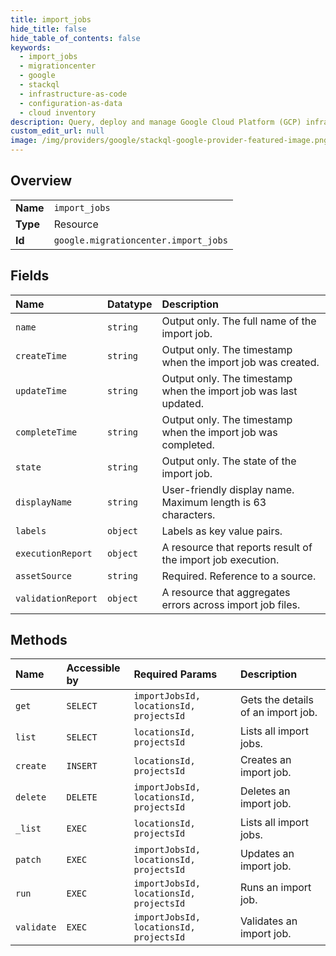 ```yaml
---
title: import_jobs
hide_title: false
hide_table_of_contents: false
keywords:
  - import_jobs
  - migrationcenter
  - google    
  - stackql
  - infrastructure-as-code
  - configuration-as-data
  - cloud inventory
description: Query, deploy and manage Google Cloud Platform (GCP) infrastructure and resources using SQL
custom_edit_url: null
image: /img/providers/google/stackql-google-provider-featured-image.png
---
```

  
    

## Overview
<table><tbody>
<tr><td><b>Name</b></td><td><code>import_jobs</code></td></tr>
<tr><td><b>Type</b></td><td>Resource</td></tr>
<tr><td><b>Id</b></td><td><code>google.migrationcenter.import_jobs</code></td></tr>
</tbody></table>

## Fields
| Name | Datatype | Description |
|:-----|:---------|:------------|
| `name` | `string` | Output only. The full name of the import job. |
| `createTime` | `string` | Output only. The timestamp when the import job was created. |
| `updateTime` | `string` | Output only. The timestamp when the import job was last updated. |
| `completeTime` | `string` | Output only. The timestamp when the import job was completed. |
| `state` | `string` | Output only. The state of the import job. |
| `displayName` | `string` | User-friendly display name. Maximum length is 63 characters. |
| `labels` | `object` | Labels as key value pairs. |
| `executionReport` | `object` | A resource that reports result of the import job execution. |
| `assetSource` | `string` | Required. Reference to a source. |
| `validationReport` | `object` | A resource that aggregates errors across import job files. |
## Methods
| Name | Accessible by | Required Params | Description |
|:-----|:--------------|:----------------|:------------|
| `get` | `SELECT` | `importJobsId, locationsId, projectsId` | Gets the details of an import job. |
| `list` | `SELECT` | `locationsId, projectsId` | Lists all import jobs. |
| `create` | `INSERT` | `locationsId, projectsId` | Creates an import job. |
| `delete` | `DELETE` | `importJobsId, locationsId, projectsId` | Deletes an import job. |
| `_list` | `EXEC` | `locationsId, projectsId` | Lists all import jobs. |
| `patch` | `EXEC` | `importJobsId, locationsId, projectsId` | Updates an import job. |
| `run` | `EXEC` | `importJobsId, locationsId, projectsId` | Runs an import job. |
| `validate` | `EXEC` | `importJobsId, locationsId, projectsId` | Validates an import job. |
